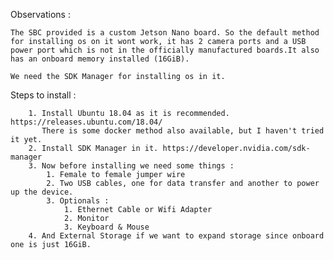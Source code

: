 Observations :

	The SBC provided is a custom Jetson Nano board. So the default method for installing os on it wont work, it has 2 camera ports and a USB power port which is not in the officially manufactured boards.It also has an onboard memory installed (16GiB).

	We need the SDK Manager for installing os in it. 
	
Steps to install :

		1. Install Ubuntu 18.04 as it is recommended. https://releases.ubuntu.com/18.04/ 
		   There is some docker method also available, but I haven't tried it yet.
		2. Install SDK Manager in it. https://developer.nvidia.com/sdk-manager
		3. Now before installing we need some things : 
			1. Female to female jumper wire
			2. Two USB cables, one for data transfer and another to power up the device.
			3. Optionals : 
				1. Ethernet Cable or Wifi Adapter
				2. Monitor
				3. Keyboard & Mouse
		4. And External Storage if we want to expand storage since onboard one is just 16GiB.